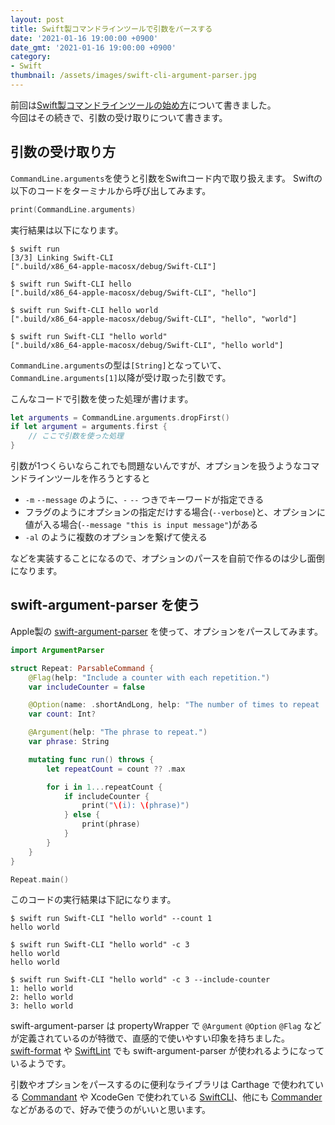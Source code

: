 ```yaml
---
layout: post
title: Swift製コマンドラインツールで引数をパースする
date: '2021-01-16 19:00:00 +0900'
date_gmt: '2021-01-16 19:00:00 +0900'
category: 
- Swift
thumbnail: /assets/images/swift-cli-argument-parser.jpg
---
```

前回は[Swift製コマンドラインツールの始め方](./swift-cli-start)について書きました。  
今回はその続きで、引数の受け取りについて書きます。

## 引数の受け取り方
`CommandLine.arguments`を使うと引数をSwiftコード内で取り扱えます。
Swiftの以下のコードをターミナルから呼び出してみます。
```swift
print(CommandLine.arguments)
```
実行結果は以下になります。
```shell
$ swift run
[3/3] Linking Swift-CLI
[".build/x86_64-apple-macosx/debug/Swift-CLI"]
```
```shell
$ swift run Swift-CLI hello
[".build/x86_64-apple-macosx/debug/Swift-CLI", "hello"]
```
```shell
$ swift run Swift-CLI hello world
[".build/x86_64-apple-macosx/debug/Swift-CLI", "hello", "world"]
```
```shell
$ swift run Swift-CLI "hello world"
[".build/x86_64-apple-macosx/debug/Swift-CLI", "hello world"]
```
`CommandLine.arguments`の型は`[String]`となっていて、`CommandLine.arguments[1]`以降が受け取った引数です。

こんなコードで引数を使った処理が書けます。
```swift
let arguments = CommandLine.arguments.dropFirst()
if let argument = arguments.first {
    // ここで引数を使った処理
}
```
引数が1つくらいならこれでも問題ないんですが、オプションを扱うようなコマンドラインツールを作ろうとすると

- `-m` `--message` のように、`-` `--` つきでキーワードが指定できる
- フラグのようにオプションの指定だけする場合(`--verbose`)と、オプションに値が入る場合(`--message "this is input message"`)がある
- `-al` のように複数のオプションを繋げて使える

などを実装することになるので、オプションのパースを自前で作るのは少し面倒になります。

## swift-argument-parser を使う
Apple製の [swift-argument-parser](https://github.com/apple/swift-argument-parser) を使って、オプションをパースしてみます。

```swift
import ArgumentParser

struct Repeat: ParsableCommand {
    @Flag(help: "Include a counter with each repetition.")
    var includeCounter = false

    @Option(name: .shortAndLong, help: "The number of times to repeat 'phrase'.")
    var count: Int?

    @Argument(help: "The phrase to repeat.")
    var phrase: String

    mutating func run() throws {
        let repeatCount = count ?? .max

        for i in 1...repeatCount {
            if includeCounter {
                print("\(i): \(phrase)")
            } else {
                print(phrase)
            }
        }
    }
}

Repeat.main()
```

このコードの実行結果は下記になります。

```shell
$ swift run Swift-CLI "hello world" --count 1
hello world
```

```shell
$ swift run Swift-CLI "hello world" -c 3
hello world
hello world
```

```shell
$ swift run Swift-CLI "hello world" -c 3 --include-counter
1: hello world
2: hello world
3: hello world
```

swift-argument-parser は propertyWrapper で `@Argument` `@Option` `@Flag` などが定義されているのが特徴で、直感的で使いやすい印象を持ちました。  
[swift-format](https://github.com/apple/swift-format/pull/154) や [SwiftLint](https://github.com/realm/SwiftLint/commit/fa5550866802dbeddab6f6df1cb9998dd609ed0a) でも swift-argument-parser が使われるようになっているようです。

引数やオプションをパースするのに便利なライブラリは Carthage で使われている [Commandant](https://github.com/Carthage/Commandant) や XcodeGen で使われている [SwiftCLI](https://github.com/jakeheis/SwiftCLI)、他にも [Commander](https://github.com/kylef/Commander) などがあるので、好みで使うのがいいと思います。

